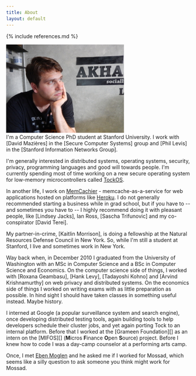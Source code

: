 ```yaml
---
title: About
layout: default
---
```


{% include references.md %}

![At a coffee shop in Chiang Mai, Thailand](/assets/images/me.jpg "DOMO!!!")  
I'm a Computer Science PhD student at Stanford University. I work with [David
Mazières] in the [Secure Computer Systems] group and [Phil Levis] in the
[Stanford Information Networks Group].

I'm generally interested in distributed systems, operating systems, security,
privacy, programming languages and good will towards people. I'm currently
spending most of time working on a new secure operating system for low-memory
microcontrollers called [TockOS](http://www.tockos.org).

In another life, I work on [MemCachier](http://www.memcachier.com) -
memcache-as-a-service for web applications hosted on platforms like
[Heroku](http://www.heroku.com). I do not generally recommended
starting a business while in grad school, but if you have to -- and sometimes
you have to -- I highly recommend doing it with pleasant people, like [Lindsey
Jacks], Ian Ross, [Sascha Trifunovic] and my co-conspirator [David Terei].

My partner-in-crime, [Kaitlin Morrison], is doing a fellowship at the Natural
Resources Defense Council in New York. So, while I'm still a student at
Stanford, I live and sometimes work in New York.

Way back when, in December 2010 I graduated from the University of Washington
with an MSc in Computer Science and a BSc in Computer Science and Economics.
On the computer science side of things, I worked with [Roxana Geambasu], [Hank
Levy], [Tadayoshi Kohno] and [Arvind Krishnamurthy] on web privacy and
distributed systems. On the economics side of things I worked on writing exams
with as little preparation as possible. In hind sight I should have taken
classes in something useful instead. Maybe history.

I interned at Google (a popular surveillance system and search engine), once
developing distributed testing tools, again building tools to help developers
schedule their cluster jobs, and yet again porting Tock to an internal
platform. Before that I worked at the [Grameen Foundation][] as an intern on
the [MIFOS][] (**M**icros **F**inance **O**pen **S**ource) project.  Before I
knew how to code I was a day-camp counselor at a performing arts camp.

Once, I met [Eben Moglen](http://moglen.law.columbia.edu/) and he asked me if I
worked for Mossad, which seems like a silly question to ask someone you think
might work for Mossad.

